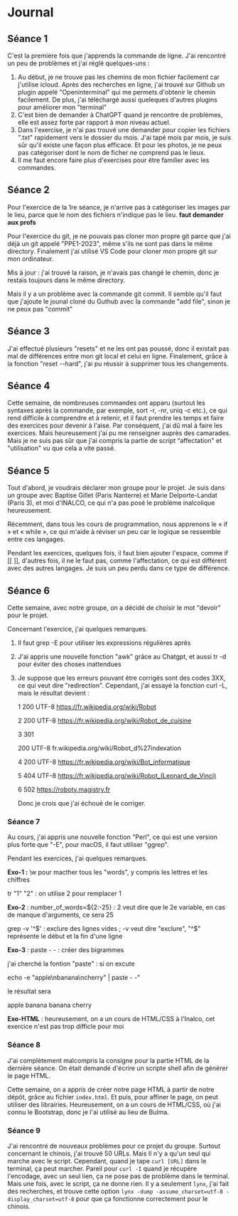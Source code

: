 # Journal
## Séance 1
C'est la première fois que j'apprends la commande de ligne. J'ai rencontré un peu de problèmes et j'ai réglé quelques-uns :
1. Au début, je ne trouve pas les chemins de mon fichier facilement car j'utilise icloud. Après des recherches en ligne, j'ai trouvé sur Github un plugin appelé "Openinterminal" qui me permets d'obtenir le chemin facilement. De plus, j'ai téléchargé aussi queleques d'autres plugins pour améliorer mon "terminal"
2. C'est bien de demander à ChatGPT quand je rencontre de problèmes, elle est assez forte par rapport à mon niveau actuel.
3. Dans l'exercise, je n'ai pas trouvé une demander pour copier les fichiers ".txt" rapidement vers le dossier du mois. J'ai tapé mois par mois, je suis sûr qu'il existe une façon plus efficace. Et pour les photos, je ne peux pas catégoriser dont le nom de ficher ne comprend pas le lieux.
4. Il me faut encore faire plus d'exercises pour être familier avec les commandes.

## Séance 2
Pour l'exercice de la 1re séance, je n'arrive pas à catégoriser les images par le lieu, parce que le nom des fichiers n'indique pas le lieu. **faut demander aux profs**

Pour l'exercice du git, je ne pouvais pas cloner mon propre git parce que j'ai déjà un git appelé "PPE1-2023", même s'ils ne sont pas dans le même directory. Finalement j'ai utilisé VS Code pour cloner mon propre git sur mon ordinateur. 

Mis à jour : j'ai trouvé la raison, je n'avais pas changé le chemin, donc je restais toujours dans le même directory.

Mais il y a un problème avec la commande git commit. Il semble qu'il faut que j'ajoute le jounal cloné du Guthub avec la commande "add file", sinon je ne peux pas "commit"

## Séance 3
J'ai effectué plusieurs "resets" et ne les ont pas poussé, donc il existait pas mal de différences entre mon git local et celui en ligne. Finalement, grâce à la fonction "reset --hard", j'ai pu réussir à supprimer tous les changements.

## Séance 4
Cette semaine, de nombreuses commandes ont apparu (surtout les syntaxes après la commande, par exemple, sort -r, -nr, uniq -c etc.), ce qui rend difficile à comprendre et à retenir, et il faut prendre les temps et faire des exercices pour devenir à l'aise. Par conséquent, j'ai dû mal à faire les exercices. Mais heureusement j'ai pu me renseigner auprès des camarades. Mais je ne suis pas sûr que j'ai compris la partie de script “affectation" et "utilisation" vu que cela a vite passé.

## Séance 5

Tout d'abord, je voudrais déclarer mon groupe pour le projet. Je suis dans un groupe avec Baptise Gillet (Paris Nanterre) et Marie Delporte-Landat (Paris 3), et moi d'INALCO, ce qui n'a pas posé le problème inalcolique heureusement.

Récemment, dans tous les cours de programmation, nous apprenons le « if » et « while », ce qui m'aide à réviser un peu car le logique se ressemble entre ces langages.

Pendant les exercices, quelques fois, il faut bien ajouter l'espace, comme if [[ ]], d'autres fois, il ne le faut pas, comme l'affectation, ce qui est différent avec des autres langages. Je suis un peu perdu dans ce type de différence.



## Séance 6

Cette semaine, avec notre groupe, on a décidé de choisir le mot "devoir" pour le projet.

Concernant l'exercice, j'ai quelques remarques. 

1. Il faut grep -E pour utiliser les expressions régulières après

2. J'ai appris une nouvelle fonction "awk" grâce au Chatgpt, et aussi tr -d pour éviter des choses inattendues

3. Je suppose que les erreurs pouvant être corrigés sont des codes 3XX, ce qui veut dire "redirection". Cependant, j'ai essayé la fonction curl -L, mais le résultat devient :

   1	200	UTF-8	https://fr.wikipedia.org/wiki/Robot

   2	200	UTF-8	https://fr.wikipedia.org/wiki/Robot_de_cuisine

   3	301

   200	UTF-8	fr.wikipedia.org/wiki/Robot_d%27indexation

   4	200	UTF-8	https://fr.wikipedia.org/wiki/Bot_informatique

   5	404	UTF-8	https://fr.wikipedia.org/wiki/Robot_(Leonard_de_Vinci)

   6	502		https://roboty.magistry.fr 

   Donc je crois que j'ai échoué de le corriger.


### Séance 7

Au cours, j'ai appris une nouvelle fonction "Perl", ce qui est une version plus forte que "-E", pour macOS, il faut utiliser "ggrep".

Pendant les exercices, j'ai quelques remarques.

**Exo-1 :** \w pour macther tous les "words", y compris les lettres et les chiffres

tr "1" "2" : on utilise 2 pour remplacer 1

**Exo-2** :  number_of_words=${2:-25} : 2 veut dire que le 2e variable, en cas de manque d'arguments, ce sera 25

grep -v '^$' : exclure des lignes vides ; -v veut dire "exclure", "^$" représente le début et la fin d'une ligne

**Exo-3** : paste - - : créer des bigrammes  

j'ai cherché la fontion "paste" : si on excute 

echo -e "apple\nbanana\ncherry" | paste - -"

le résultat sera 

apple   banana
banana  cherry

**Exo-HTML** : heureusement, on a un cours de HTML/CSS à l'Inalco, cet exercice n'est pas trop difficle pour moi

### Séance 8

J'ai complètement malcompris la consigne pour la partie HTML de la dernière séance. On était demandé d'écrire un scripte shell afin de générer le page HTML.

Cette semaine, on a appris de créer notre page HTML à partir de notre dépôt, grâce au fichier `index.html`. Et puis, pour affiner le page, on peut utiliser des librairies. Heureusement, on a un cours de HTML/CSS, où j'ai connu le Bootstrap, donc je l'ai utilisé au lieu de Bulma.

### Séance 9

J'ai rencontré de nouveaux problèmes pour ce projet du groupe. Surtout concernant le chinois, j'ai trouvé 50 URLs. Mais Il n'y a qu'un seul qui marche avec le script. Cependant, quand je tape `curl [URL]` dans le terminal, ça peut marcher. Pareil pour `curl -I` quand je récupère l'encodage, avec un seul lien, ça ne pose pas de problème dans le terminal. Mais une fois, avec le script, ça ne donne rien. Il y a seulement `lynx`, j'ai fait des recherches, et trouve cette option `lynx -dump -assume_charset=utf-8 -display_charset=utf-8` pour que ça fonctionne correctement pour le chinois.
